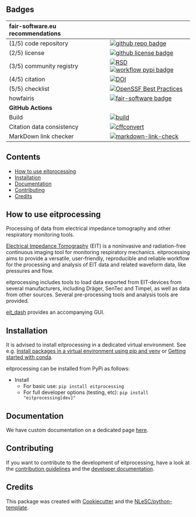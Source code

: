## Badges <!-- omit in toc -->

| fair-software.eu recommendations | |
| :-- | :--  |
| (1/5) code repository              | [![github repo badge](https://img.shields.io/badge/github-repo-000.svg?logo=github&labelColor=gray&color=blue)](git@github.com:EIT-ALIVE/eitprocessing) |
| (2/5) license                      | [![github license badge](https://img.shields.io/github/license/EIT-ALIVE/eitprocessing)](git@github.com:EIT-ALIVE/eitprocessing) |
| (3/5) community registry           | [![RSD](https://img.shields.io/badge/rsd-eitprocessing-00a3e3.svg)](https://www.research-software.nl/software/eitprocessing) [![workflow pypi badge](https://img.shields.io/pypi/v/eitprocessing.svg?colorB=blue)](https://pypi.python.org/project/eitprocessing/) |
| (4/5) citation                     |  [![DOI](https://zenodo.org/badge/617944717.svg)](https://zenodo.org/badge/latestdoi/617944717) |
| (5/5) checklist                    | [![OpenSSF Best Practices](https://www.bestpractices.dev/projects/9147/badge)](https://www.bestpractices.dev/projects/9147) |
| howfairis                          | [![fair-software badge](https://img.shields.io/badge/fair--software.eu-%E2%97%8F%20%20%E2%97%8F%20%20%E2%97%8F%20%20%E2%97%8F%20%20%E2%97%8B-yellow)](https://fair-software.eu) |
| **GitHub Actions**                 | &nbsp; |
| Build                              | [![build](git@github.com:EIT-ALIVE/eitprocessing/actions/workflows/build.yml/badge.svg)](git@github.com:EIT-ALIVE/eitprocessing/actions/workflows/build.yml) |
| Citation data consistency               | [![cffconvert](git@github.com:EIT-ALIVE/eitprocessing/actions/workflows/cffconvert.yml/badge.svg)](git@github.com:EIT-ALIVE/eitprocessing/actions/workflows/cffconvert.yml) |
| MarkDown link checker              | [![markdown-link-check](git@github.com:EIT-ALIVE/eitprocessing/actions/workflows/markdown-link-check.yml/badge.svg)](git@github.com:EIT-ALIVE/eitprocessing/actions/workflows/markdown-link-check.yml) |

## Contents <!-- omit in toc -->

- [How to use eitprocessing](#how-to-use-eitprocessing)
- [Installation](#installation)
- [Documentation](#documentation)
- [Contributing](#contributing)
- [Credits](#credits)


## How to use eitprocessing

Processing of data from electrical impedance tomography and other respiratory monitoring tools.

[Electrical Impedance Tomography](https://en.wikipedia.org/wiki/Electrical_impedance_tomography) (EIT) is a noninvasive and radiation-free continuous imaging tool for monitoring respiratory
mechanics.
eitprocessing aims to provide a versatile, user-friendly, reproducible and reliable workflow for the processing and
analysis of EIT data and related waveform data, like pressures and flow.

eitprocessing includes tools to load data exported from EIT-devices from several manufacturers, including Dräger, SenTec and
Timpel, as well as data from other sources. 
Several pre-processing tools and analysis tools are provided. 
<!-- TODO when available, add summarisation and reporting -->
<!-- TODO extend with short list of available tools when applicable -->

[eit_dash](https://github.com/EIT-ALIVE/eit_dash) provides an accompanying GUI. 


## Installation

It is advised to install eitprocessing in a dedicated virtual environment. See e.g. [Install packages in a virtual environment using pip and venv](https://packaging.python.org/en/latest/guides/installing-using-pip-and-virtual-environments/) or
[Getting started with conda](https://docs.conda.io/projects/conda/en/stable/user-guide/getting-started.html). 

eitprocessing can be installed from PyPi as follows:

- Install
  - For basic use: `pip install eitprocessing`
  - For full developer options (testing, etc): `pip install "eitprocessing[dev]"`

## Documentation

We have custom documentation on a dedicated page [here](https://eit-alive.github.io/eitprocessing/).

## Contributing

If you want to contribute to the development of eitprocessing,
have a look at the [contribution guidelines](CONTRIBUTING.md) and the [developer documentation](README.dev.md).

## Credits

This package was created with [Cookiecutter](https://github.com/audreyr/cookiecutter) and the [NLeSC/python-template](https://github.com/NLeSC/python-template).
